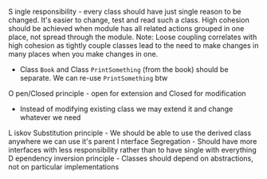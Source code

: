 S ingle responsibility - every class should have just single reason to be changed. It's easier to change, 
test and read such a class. High cohesion should be achieved when module has all related actions 
grouped in one place, not spread through the module.
Note: Loose coupling correlates with high cohesion as tightly couple classes lead to the need to 
make changes in many places when you make changes in one.
- Class `Book` and Class `PrintSomething` (from the book) should be separate.
We can re-use `PrintSomething` btw


O pen/Closed principle - open for extension and Closed for modification
- Instead of modifying existing class we may extend it and change whatever we need

L iskov Substitution principle - We should be able to use the derived class anywhere we can use it's parent
I nterface Segregation - Should have more interfaces with less responsibility rather than to have single 
with everything
D ependency inversion principle - Classes should depend on abstractions, not on particular implementations